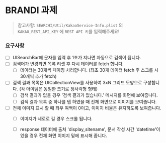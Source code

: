 # BRANDI 과제

> 참고사항: `SEARCHI/Util/KakaoService-Info.plist` 의 `KAKAO_REST_API_KEY` 에 `REST API 키`를 입력해주세요!



### 요구사항

- [ ] UISearchBar에 문자를 입력 후 1초가 지나면 자동으로 검색이 됩니다.
- [ ] 검색어가 변경되면 목록 리셋 후 다시 데이터를 fetch 합니다.
  - [ ] 데이터는 30개씩 페이징 처리합니다. (최초 30개 데이터 fetch 후 스크롤 시 30개씩 추가 fetch)
- [ ] 검색 결과 목록은 UICollectionView를 사용하여 3xN 그리드 모양으로 구성합니다. (각 아이템은 동일한 크기로 정사각형 형태) 
  - [ ] 검색 결과가 없을 경우 '검색 결과가 없습니다.' 메시지를 화면에 보여줍니다.  
  - [ ] 검색 결과 목록 중 하나를 탭 하였을 때 전체 화면으로 이미지를 보여줍니다. 
- [ ] 전체 이미지 표시 할 때 좌우 여백이 0이고, 이미지 비율은 유지하도록 보여줍니다.
  - [ ] 이미지가 세로로 길 경우 스크롤 됩니다. 
  - [ ] response 데이터에 출처 'display_sitename', 문서 작성 시간 'datetime'이 있을 경우 전체 화면 이미지 밑에 표시해 줍니다.

